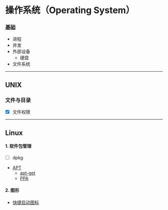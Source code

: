 # 操作系统（Operating System）


### [基础](./docs/os/os.md)

- 进程
- 并发
- 外部设备
    - 硬盘
- 文件系统



---

## UNIX

### 文件与目录

- [x] 文件权限




---

## Linux


#### 1. 软件包管理

- [ ] dpkg
- [APT](/docs/linux/软件包管理/APT)
    - [apt-get](/docs/linux/软件包管理/APT/apt-get.md)
    - [PPA](/docs/linux/软件包管理/APT/PPA.md)


#### 2. 图形

- [快捷启动图标](/docs/linux/图形/快捷启动图标.md)

